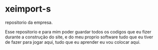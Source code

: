 # xeimport-s
repositorio da empresa.

Esse repositorio e para mim poder guardar todos os codigos que eu  fizer durante a construção do site, e do meu proprio software
tudo que eu tiver de fazer para jogar aqui, tudo que eu aprender eu vou colocar aqui.
